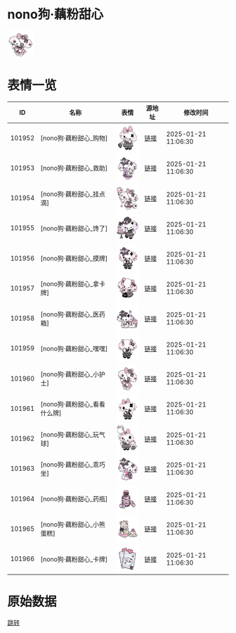 # nono狗·藕粉甜心

<img src="./cover.png" height="60" alt="cover" />

# 表情一览

|ID|名称|表情|源地址|修改时间|
|----|----|----|----|----|
|101952|[nono狗·藕粉甜心_购物]|<img src="./pic/101952_%5Bnono狗·藕粉甜心_购物%5D.png" height="60" alt="购物"/>|[链接](https://i0.hdslb.com/bfs/garb/f77252b400fd6959d89affa096b9207293d7fee5.png)|2025-01-21 11:06:30|
|101953|[nono狗·藕粉甜心_救助]|<img src="./pic/101953_%5Bnono狗·藕粉甜心_救助%5D.png" height="60" alt="救助"/>|[链接](https://i0.hdslb.com/bfs/garb/02706bb8906e3338e8dab5914322f1de97bd4755.png)|2025-01-21 11:06:30|
|101954|[nono狗·藕粉甜心_挂点滴]|<img src="./pic/101954_%5Bnono狗·藕粉甜心_挂点滴%5D.png" height="60" alt="挂点滴"/>|[链接](https://i0.hdslb.com/bfs/garb/3162bd503950a79133b0dd2bac65902cdb963b6a.png)|2025-01-21 11:06:30|
|101955|[nono狗·藕粉甜心_馋了]|<img src="./pic/101955_%5Bnono狗·藕粉甜心_馋了%5D.png" height="60" alt="馋了"/>|[链接](https://i0.hdslb.com/bfs/garb/cc3385662dcd17ddeefa04f702a375203f17969d.png)|2025-01-21 11:06:30|
|101956|[nono狗·藕粉甜心_摸牌]|<img src="./pic/101956_%5Bnono狗·藕粉甜心_摸牌%5D.png" height="60" alt="摸牌"/>|[链接](https://i0.hdslb.com/bfs/garb/a4519d3bf5448aeaa5242db6240826bcc221fd38.png)|2025-01-21 11:06:30|
|101957|[nono狗·藕粉甜心_拿卡牌]|<img src="./pic/101957_%5Bnono狗·藕粉甜心_拿卡牌%5D.png" height="60" alt="拿卡牌"/>|[链接](https://i0.hdslb.com/bfs/garb/1b3f675783eb3e8c5ac3564d2c3865d05469f937.png)|2025-01-21 11:06:30|
|101958|[nono狗·藕粉甜心_医药箱]|<img src="./pic/101958_%5Bnono狗·藕粉甜心_医药箱%5D.png" height="60" alt="医药箱"/>|[链接](https://i0.hdslb.com/bfs/garb/a6622e87bd4083d09b3a1708daf662c87e61602a.png)|2025-01-21 11:06:30|
|101959|[nono狗·藕粉甜心_嘿嘿]|<img src="./pic/101959_%5Bnono狗·藕粉甜心_嘿嘿%5D.png" height="60" alt="嘿嘿"/>|[链接](https://i0.hdslb.com/bfs/garb/14b4853dc97a4b9ab20346c834e3dc2d6c755dc7.png)|2025-01-21 11:06:30|
|101960|[nono狗·藕粉甜心_小护士]|<img src="./pic/101960_%5Bnono狗·藕粉甜心_小护士%5D.png" height="60" alt="小护士"/>|[链接](https://i0.hdslb.com/bfs/garb/4ddf4eea2949c9f4bce94f4fdb35bacba4dc3d03.png)|2025-01-21 11:06:30|
|101961|[nono狗·藕粉甜心_看看什么牌]|<img src="./pic/101961_%5Bnono狗·藕粉甜心_看看什么牌%5D.png" height="60" alt="看看什么牌"/>|[链接](https://i0.hdslb.com/bfs/garb/0d1f9ee9ae24e3e7bf47b3fdd69af11abd8bf5c6.png)|2025-01-21 11:06:30|
|101962|[nono狗·藕粉甜心_玩气球]|<img src="./pic/101962_%5Bnono狗·藕粉甜心_玩气球%5D.png" height="60" alt="玩气球"/>|[链接](https://i0.hdslb.com/bfs/garb/a4b634173cb578394362626bdb47d3af48482cc1.png)|2025-01-21 11:06:30|
|101963|[nono狗·藕粉甜心_乖巧坐]|<img src="./pic/101963_%5Bnono狗·藕粉甜心_乖巧坐%5D.png" height="60" alt="乖巧坐"/>|[链接](https://i0.hdslb.com/bfs/garb/7e9494a68951ee918c48b1b11632560c9e3f6099.png)|2025-01-21 11:06:30|
|101964|[nono狗·藕粉甜心_药瓶]|<img src="./pic/101964_%5Bnono狗·藕粉甜心_药瓶%5D.png" height="60" alt="药瓶"/>|[链接](https://i0.hdslb.com/bfs/garb/707f5c75dec9b0f14dcc3358ea56ab1ba0f70e8b.png)|2025-01-21 11:06:30|
|101965|[nono狗·藕粉甜心_小熊蛋糕]|<img src="./pic/101965_%5Bnono狗·藕粉甜心_小熊蛋糕%5D.png" height="60" alt="小熊蛋糕"/>|[链接](https://i0.hdslb.com/bfs/garb/cb6badcf40e4e538d8513b2f2a2165e46d418862.png)|2025-01-21 11:06:30|
|101966|[nono狗·藕粉甜心_卡牌]|<img src="./pic/101966_%5Bnono狗·藕粉甜心_卡牌%5D.png" height="60" alt="卡牌"/>|[链接](https://i0.hdslb.com/bfs/garb/cc1950f76e2e231a1b69492ba40b0fb892d81256.png)|2025-01-21 11:06:30|

# 原始数据

[跳转](./raw.json)

